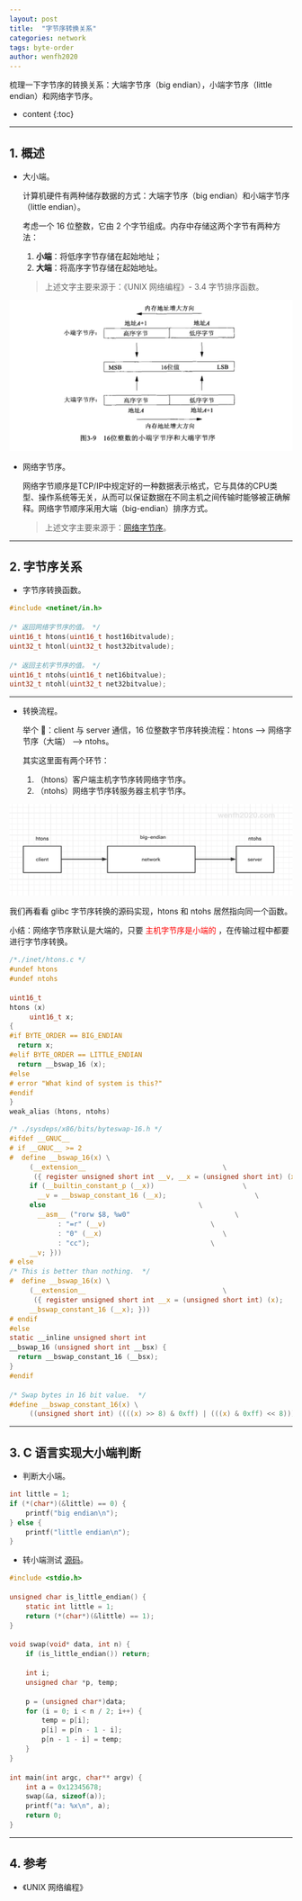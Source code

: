 ```yaml
---
layout: post
title:  "字节序转换关系"
categories: network
tags: byte-order
author: wenfh2020
---
```


梳理一下字节序的转换关系：大端字节序（big endian），小端字节序（little endian）和网络字节序。




* content
{:toc}

---

## 1. 概述

* 大小端。
  
  计算机硬件有两种储存数据的方式：大端字节序（big endian）和小端字节序（little endian）。
  
  考虑一个 16 位整数，它由 2 个字节组成。内存中存储这两个字节有两种方法：

  1. **小端**：将低序字节存储在起始地址；
  2. **大端**：将高序字节存储在起始地址。

  > 上述文字主要来源于：《UNIX 网络编程》- 3.4 字节排序函数。

<div align=center><img src="/images/2021/2021-07-11-17-17-40.png" data-action="zoom"/></div>

* 网络字节序。
  
  网络字节顺序是TCP/IP中规定好的一种数据表示格式，它与具体的CPU类型、操作系统等无关，从而可以保证数据在不同主机之间传输时能够被正确解释。网络字节顺序采用大端（big-endian）排序方式。
  
  > 上述文字主要来源于：[网络字节序](https://baike.baidu.com/item/%E7%BD%91%E7%BB%9C%E5%AD%97%E8%8A%82%E5%BA%8F/12610557)。

---

## 2. 字节序关系

* 字节序转换函数。
  
```c
#include <netinet/in.h>

/* 返回网络字节序的值。 */
uint16_t htons(uint16_t host16bitvalude);
uint32_t htonl(uint32_t host32bitvalude);

/* 返回主机字节序的值。 */
uint16_t ntohs(uint16_t net16bitvalue);
uint32_t ntohl(uint32_t net32bitvalue);
```

---

* 转换流程。
  
  举个 🌰：client 与 server 通信，16 位整数字节序转换流程：htons --> 网络字节序（大端） --> ntohs。

  其实这里面有两个环节：

  1. （htons）客户端主机字节序转网络字节序。
  2. （ntohs）网络字节序转服务器主机字节序。

<div align=center><img src="/images/2021/2021-07-11-20-32-22.png" data-action="zoom"/></div>

  我们再看看 glibc 字节序转换的源码实现，htons 和 ntohs 居然指向同一个函数。
  
  小结：网络字节序默认是大端的，只要 <font color=red> 主机字节序是小端的 </font>，在传输过程中都要进行字节序转换。

```c
/*./inet/htons.c */
#undef htons
#undef ntohs

uint16_t
htons (x)
     uint16_t x;
{
#if BYTE_ORDER == BIG_ENDIAN
  return x;
#elif BYTE_ORDER == LITTLE_ENDIAN
  return __bswap_16 (x);
#else
# error "What kind of system is this?"
#endif
}
weak_alias (htons, ntohs)
```

```c
/* ./sysdeps/x86/bits/byteswap-16.h */
#ifdef __GNUC__
# if __GNUC__ >= 2
#  define __bswap_16(x) \
     (__extension__                                  \
      ({ register unsigned short int __v, __x = (unsigned short int) (x);     \
     if (__builtin_constant_p (__x))                      \
       __v = __bswap_constant_16 (__x);                      \
     else                                      \
       __asm__ ("rorw $8, %w0"                          \
            : "=r" (__v)                          \
            : "0" (__x)                              \
            : "cc");                              \
     __v; }))
# else
/* This is better than nothing.  */
#  define __bswap_16(x) \
     (__extension__                                  \
      ({ register unsigned short int __x = (unsigned short int) (x);          \
     __bswap_constant_16 (__x); }))
# endif
#else
static __inline unsigned short int
__bswap_16 (unsigned short int __bsx) {
  return __bswap_constant_16 (__bsx);
}
#endif

/* Swap bytes in 16 bit value.  */
#define __bswap_constant_16(x) \
     ((unsigned short int) ((((x) >> 8) & 0xff) | (((x) & 0xff) << 8)))

```

---

## 3. C 语言实现大小端判断

* 判断大小端。

```c
int little = 1;
if (*(char*)(&little) == 0) {
    printf("big endian\n");
} else {
    printf("little endian\n");
}
```

* 转小端测试 [源码](https://github.com/wenfh2020/c_test/blob/master/network/endian.cpp)。

```c
#include <stdio.h>

unsigned char is_little_endian() {
    static int little = 1;
    return (*(char*)(&little) == 1);
}

void swap(void* data, int n) {
    if (is_little_endian()) return;

    int i;
    unsigned char *p, temp;

    p = (unsigned char*)data;
    for (i = 0; i < n / 2; i++) {
        temp = p[i];
        p[i] = p[n - 1 - i];
        p[n - 1 - i] = temp;
    }
}

int main(int argc, char** argv) {
    int a = 0x12345678;
    swap(&a, sizeof(a));
    printf("a: %x\n", a);
    return 0;
}
```

---

## 4. 参考

* 《UNIX 网络编程》

